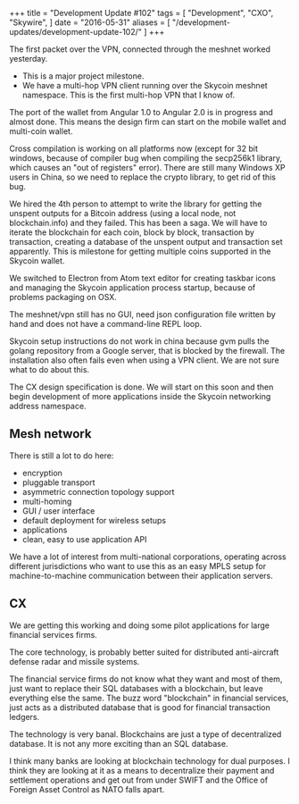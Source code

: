 +++
title = "Development Update #102"
tags = [
    "Development",
    "CXO",
    "Skywire",
]
date = "2016-05-31"
aliases = [
	"/development-updates/development-update-102/"
]
+++

The first packet over the VPN, connected through the meshnet worked yesterday.
- This is a major project milestone.
- We have a multi-hop VPN client running over the Skycoin meshnet namespace. This is the first multi-hop VPN that I know of.

The port of the wallet from Angular 1.0 to Angular 2.0 is in progress and almost done. This means the design firm can start on the mobile wallet and multi-coin wallet.

Cross compilation is working on all platforms now (except for 32 bit windows, because of compiler bug when compiling the secp256k1 library, which causes an "out of registers" error). There are still many Windows XP users in China, so we need to replace the crypto library, to get rid of this bug.

We hired the 4th person to attempt to write the library for getting the unspent outputs for a Bitcoin address (using a local node, not blockchain.info) and they failed. This has been a saga. We will have to iterate the blockchain for each coin, block by block, transaction by transaction, creating a database of the unspent output and transaction set apparently. This is milestone for getting multiple coins supported in the Skycoin wallet.

We switched to Electron from Atom text editor for creating taskbar icons and managing the Skycoin application process startup, because of problems packaging on OSX.

The meshnet/vpn still has no GUI, need json configuration file written by hand and does not have a command-line REPL loop.

Skycoin setup instructions do not work in china because gvm pulls the golang repository from a Google server, that is blocked by the firewall. The installation also often fails even when using a VPN client. We are not sure what to do about this.

The CX design specification is done. We will start on this soon and then begin development of more applications inside the Skycoin networking address namespace.

## Mesh network

There is still a lot to do here:
- encryption
- pluggable transport
- asymmetric connection topology support
- multi-homing
- GUI / user interface
- default deployment for wireless setups
- applications
- clean, easy to use application API

We have a lot of interest from multi-national corporations, operating across different jurisdictions who want to use this as an easy MPLS setup for machine-to-machine communication between their application servers.

## CX

We are getting this working and doing some pilot applications for large financial services firms.

The core technology, is probably better suited for distributed anti-aircraft defense radar and missile systems.

The financial service firms do not know what they want and most of them, just want to replace their SQL databases with a blockchain, but leave everything else the same. The buzz word "blockchain" in financial services, just acts as a distributed database that is good for financial transaction ledgers.

The technology is very banal. Blockchains are just a type of decentralized database. It is not any more exciting than an SQL database.

I think many banks are looking at blockchain technology for dual purposes. I think they are looking at it as a means to decentralize their payment and settlement operations and get out from under SWIFT and the Office of Foreign Asset Control as NATO falls apart.
